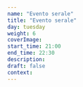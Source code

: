 ```yaml
---
name: "Evento serale"
title: "Evento serale"
day: tuesday
weight: 6
coverImage: 
start_time: 21:00
end_time: 22:30
description: 
draft: false
context: 
---
```

